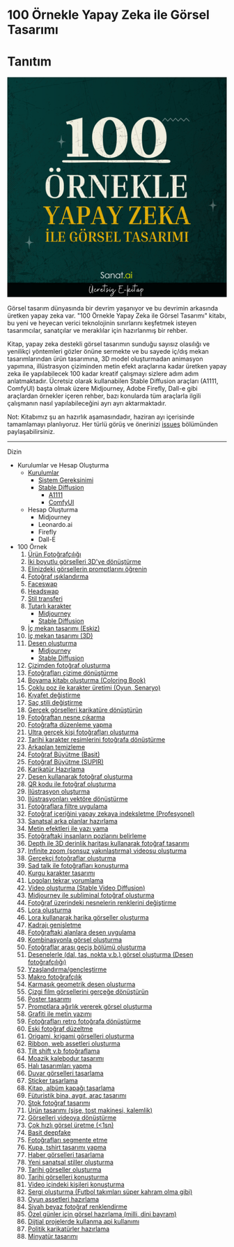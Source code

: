 # 100 Örnekle Yapay Zeka ile Görsel Tasarımı

# Tanıtım
<div align="center">

![Alt text](/gorseller/100-1.png)

</div>
Görsel tasarım dünyasında bir devrim yaşanıyor ve bu devrimin arkasında üretken yapay zeka var. "100 Örnekle Yapay Zeka ile Görsel Tasarımı" kitabı, bu yeni ve heyecan verici teknolojinin sınırlarını keşfetmek isteyen tasarımcılar, sanatçılar ve meraklılar için hazırlanmış bir rehber.

Kitap, yapay zeka destekli görsel tasarımın sunduğu sayısız olasılığı ve yenilikçi yöntemleri gözler önüne sermekte ve bu sayede iç/dış mekan tasarımlarından ürün tasarımına, 3D model oluşturmadan animasyon yapımına, illüstrasyon çiziminden metin efekt araçlarına kadar üretken yapay zeka ile yapılabilecek 100 kadar kreatif çalışmayı sizlere adım adım anlatmaktadır.  Ücretsiz olarak kullanabilen Stable Diffusion araçları (A1111, ComfyUI) başta olmak üzere Midjourney, Adobe Firefly, Dall-e gibi araçlardan örnekler içeren rehber, bazı konularda tüm araçlarla ilgili çalışmanın nasıl yapılabileceğini ayrı ayrı aktarmaktadır.

 Not: Kitabımız şu an hazırlık aşamasındadır, haziran ayı içerisinde tamamlamayı planlıyoruz. Her türlü görüş ve önerinizi <a href="https://github.com/aokocax/100-ornekle-yapay-zeka-ile-gorsel-tasarimi/issues">issues</a> bölümünden paylaşabilirsiniz.
<hr/>

Dizin
<ul>
  <li>
    Kurulumlar ve Hesap Oluşturma
    <ul>
      <li>
          <a href="/kurulumlar/kurulumlar.md">Kurulumlar</a>
          <ul>
            <li>
             <a href="/kurulumlar/kurulumlar.md#sistem-gereksinimi">Sistem Gereksinimi</a>
            </li>
             <li>
                <a href="/kurulumlar/stable-diffusion.md">Stable Diffusion</a>
               <ul>
                 <li><a href="/kurulumlar/a1111.md">A1111</a></li>
                 <li><a href="/kurulumlar/comfyui.md">ComfyUI</a></li>
               </ul>
             </li>
          </ul>
      </li>
      <li>
        Hesap Oluşturma
          <ul>
            <li>
              Midjourney
            </li>
            <li>
              Leonardo.ai
            </li>
            <li>
              Firefly
            </li>
             <li>
              Dall-E
            </li>
          </ul>
      </li>
    </ul>
  </li>
  <li>100 Örnek
    <ol start="1" type="1">
      <li><a href="/ornekler/urun-fotografciligi.md">Ürün Fotoğrafçılığı</a></li>
      <li><a href="/ornekler/iki-boyutlu-gorselleri-uc-boyutluya-donusturun.md">İki boyutlu görselleri 3D'ye dönüştürme</a></li>
      <li><a href="/ornekler/gorsellerin-promptlarini-ogrenin.md">Elinizdeki görsellerin promptlarını öğrenin</a></li>
      <li><a href="/ornekler/fotograf-isiklandirma.md">Fotoğraf ışıklandırma</li>
      <li><a href="/ornekler/faceswap.md">Faceswap</a></li>
      <li><a href="/ornekler/headswap-ile-kafa-degistirme.md">Headswap</a></li>
      <li><a href="/ornekler/stil-transferi.md">Stil transferi</a></li>
      <li><a href="ornekler/tutarli-karakterler-olusturma.md">Tutarlı karakter</a>
        <ul><li><a href="ornekler/tutarli-karakterler-olusturma.md#midjourney">Midjourney</a></li><li><a href="ornekler/tutarli-karakterler-olusturma.md#stable-diffusion">Stable Diffusion</a></li>
        </ul>
      </li>
      <li><a href="/ornekler/ic-mekan-tasarimi.md">İç mekan tasarımı (Eskiz)</a></li>
      <li><a href="/ornekler/uc-boyutlu-ic-mekan-tasarimi.md">İç mekan tasarımı (3D)</a></li>
      <li><a href="/ornekler/desen-olusturma.md">Desen oluşturma</a>
       <ul><li><a href="/ornekler/desen-olusturma.md#midjourney">Midjourney</a></li><li><a href="/ornekler/desen-olusturma.md#stable-diffusion">Stable Diffusion</a></li>
        </ul>
      </li>
      <li><a href="/ornekler/cizimden-fotograf-olusturma.md">Çizimden fotoğraf oluşturma</a></li>
      <li><a href="/ornekler/fotograflari-cizime-donusturme.md">Fotoğrafları çizime dönüştürme</a></li>
      <li><a href="/ornekler/boyama-kitabi-gorseli-olusturma.md">Boyama kitabı oluşturma (Coloring Book)</a></li>
      <li><a href="ornekler/coklu-poz-ile-karakter-uretimi.md">Çoklu poz ile karakter üretimi (Oyun, Senaryo)</a></li>
      <li><a href="ornekler/kiyafet-degistirme.md">Kıyafet değiştirme</a></li>
      <li><a href="ornekler/sac-stili-degistirme.md">Saç stili değiştirme</a></li>
      <li><a href="ornekler/karikature-donusturme.md">Gerçek görselleri karikatüre dönüştürün</a></li>
      <li><a href="/ornekler/fotograf-nesne-cikarma.md">Fotoğraftan nesne çıkarma</a></li>
      <li><a href="/ornekler/fotografta-duzenleme-yapma.md">Fotoğrafta düzenleme yapma</a></li>
      <li><a href="/ornekler/ultra-gercekci-insan-fotograflari-olusturma.md">Ultra gerçek kişi fotoğrafları oluşturma</a></li>
      <li><a href="/ornekler/tarihi-karakter-cizimlerini-fotografa-donusturme.md">Tarihi karakter resimlerini fotoğrafa dönüştürme</a></li>
      <li><a href="/ornekler/arkaplan-temizleme.md">Arkaplan temizleme</a></li>
      <li><a href="/ornekler/fotograf-buyutme-basit.md">Fotoğraf Büyütme (Basit)</a></li>
      <li><a href="/ornekler/fotograf-buyutme-supir.md">Fotoğraf Büyütme (SUPIR)</a></li>
      <li><a href="/ornekler/karikatur-hazirlama.md">Karikatür Hazırlama</a></li>
      <li><a href="/ornekler/desen-kullanarak-fotograf-olusturma.md">Desen kullanarak fotoğraf oluşturma</a></li>
      <li><a href="/ornekler/qr-kodu-ile-fotograf-olusturma.md">QR kodu ile fotoğraf oluşturma</a></li>
      <li><a href="/ornekler/ilustrasyon-olusturma.md">İlüstrasyon oluşturma</a></li>
      <li><a href="/ornekler/ilustrasyonu-vektore-donusturme.md">İlüstrasyonları vektöre dönüştürme</a></li>
      <li><a href="/ornekler/fotograflara-filtre-uygulama.md">Fotoğraflara filtre uygulama</a></li>
      <li><a href="/ornekler/fotograf-icerigini-indeksletme.md">Fotoğraf içeriğini yapay zekaya indeksletme (Profesyonel)</a></li>
      <li><a href="/ornekler/sanatsal-arkaplanlar-hazirlama.md">Sanatsal arka planlar hazırlama</a></li>
      <li><a href="/ornekler/efektli-yazilar-yazma.md">Metin efektleri ile yazı yama</a></li>
      <li><a href="/ornekler/fotograftaki-insanlarin-pozlarini-belirleme.md">Fotoğraftaki insanların pozlarını belirleme</li>
      <li><a href="/ornekler/depth-ile-derinlik-haritasi-kullanarak-fotograf-olusturma.md">Depth ile 3D derinlik haritası kullanarak fotoğraf tasarımı</li>
      <li><a href="/ornekler/infinite-zoom-video-olusturma.md">Infinite zoom (sonsuz yakınlaştırma) videosu oluşturma</li>
      <li>Gerçekçi fotoğraflar oluşturma</li>
      <li>Sad talk ile fotoğrafları konuşturma</li>
      <li>Kurgu karakter tasarımı</li>
      <li>Logoları tekrar yorumlama</li>
      <li>Video oluşturma (Stable Video Diffusion)</li>
      <li>Midjourney ile subliminal fotoğraf oluşturma</li>
      <li>Fotoğraf üzerindeki nesnelerin renklerini değiştirme</li>
      <li>Lora oluşturma</li>
      <li>Lora kullanarak harika görseller oluşturma</li>
      <li>Kadrajı genişletme</li>
      <li>Fotoğraftaki alanlara desen uygulama</li>
      <li>Kombinasyonla görsel oluşturma</li>
      <li>Fotoğraflar arası geçiş bölümü oluşturma </li>
      <li>Desenelerle (dal, taş, nokta v.b.) görsel oluşturma (Desen fotoğrafçılığı)</li>
      <li>Yzaşlandırma/gençleştirme</li>
      <li>Makro fotoğrafçılık</li>
      <li>Karmaşık geometrik desen oluşturma</li>
      <li>Çizgi film görsellerini gerçeğe dönüştürün</li>
      <li>Poster tasarımı</li>
      <li>Promptlara ağırlık vererek görsel oluşturma</li>
      <li>Grafiti ile metin yazımı</li>
      <li>Fotoğrafları retro fotoğrafa dönüştürme</li>
      <li>Eski fotoğraf düzeltme</li>
      <li>Origami, krigami görselleri oluşturma</li>
      <li>Ribbon, web assetleri oluşturma</li>
      <li>Tilt shift v.b fotoğraflama </li>
      <li>Moazik kalebodur tasarımı</li>
      <li>Halı tasarımları yapma</li>
      <li>Duvar görselleri tasarlama</li>
      <li>Sticker tasarlama</li>
      <li>Kitap, albüm kapağı tasarlama</li>
      <li>Füturistik bina, aygıt, araç tasarımı</li>
      <li>Stok fotoğraf tasarımı</li>
      <li>Ürün tasarımı (şişe, tost makinesi, kalemlik)</li>
      <li>Görselleri videoya dönüştürme</li>
      <li>Çok hızlı görsel üretme (<1sn)</li>
      <li>Basit deepfake</li>
      <li>Fotoğrafları segmente etme</li>
      <li>Kupa, tshirt tasarımı yapma</li>
      <li>Haber görselleri tasarlama</li>
      <li>Yeni sanatsal stiller oluşturma</li>
      <li>Tarihi görseller oluşturma</li>
      <li>Tarihi görselleri konuşturma</li>
      <li>Video içindeki kişileri konuşturma</li>
      <li>Sergi oluşturma (Futbol takımları süper kahram olma gibi)</li>
      <li>Oyun assetleri hazırlama</li>
      <li>Siyah beyaz fotoğraf renklendirme</li>
      <li>Özel günler için görsel hazırlama (milli, dini bayram)</li>
      <li>Dijtial projelerde kullanma api kullanımı</li>
      <li>Politik karikatürler hazırlama</li>
      <li>Minyatür tasarımı</li>
    </ol>
  </li>
</ul>


